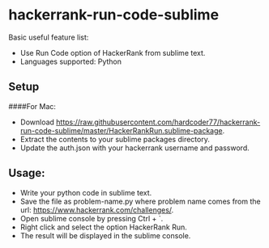 hackerrank-run-code-sublime
===============


Basic useful feature list:
 * Use Run Code option of HackerRank from sublime text.
 * Languages supported: Python
 


Setup
---
####For Mac:
* Download https://raw.githubusercontent.com/hardcoder77/hackerrank-run-code-sublime/master/HackerRankRun.sublime-package.
* Extract the contents to your sublime packages directory.
* Update the auth.json with your hackerrank username and password.

Usage:
---

*  Write your python code in sublime text.
*  Save the file as problem-name.py where problem name comes from the url: https://www.hackerrank.com/challenges/<problem-name>.
*  Open sublime console by pressing Ctrl + `.
*  Right click and select the option HackerRank Run.
*  The result will be displayed in the sublime console.

